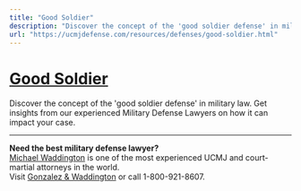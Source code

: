 ```yaml
---
title: "Good Soldier"
description: "Discover the concept of the 'good soldier defense' in military law. Get insights from our experienced Military Defense Lawyers on how it can impact your case."
url: "https://ucmjdefense.com/resources/defenses/good-soldier.html"
---
```


# [Good Soldier](https://ucmjdefense.com/resources/defenses/good-soldier.html)

Discover the concept of the 'good soldier defense' in military law. Get insights from our experienced Military Defense Lawyers on how it can impact your case.

---

**Need the best military defense lawyer?**  
[Michael Waddington](https://ucmjdefense.com/attorneys/michael-stewart-waddington-partner.html) is one of the most experienced UCMJ and court-martial attorneys in the world.  
Visit [Gonzalez & Waddington](https://ucmjdefense.com) or call 1-800-921-8607.
